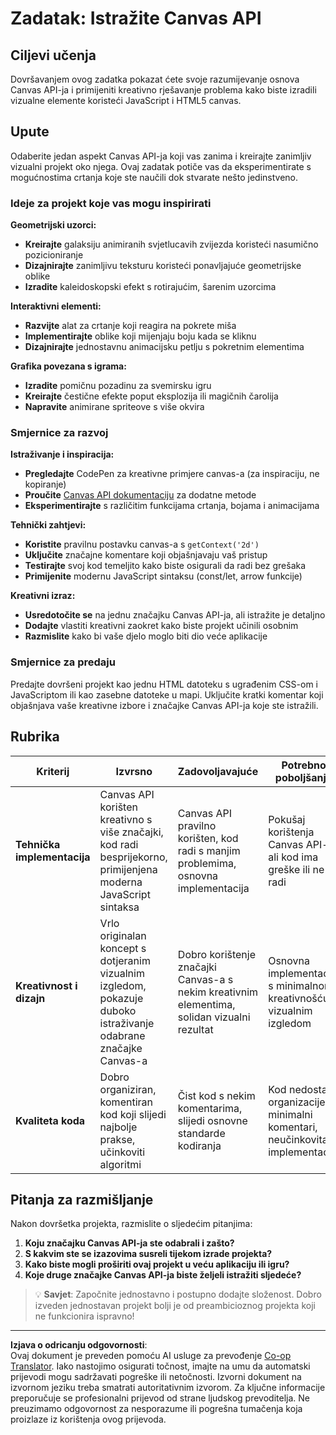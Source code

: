 <!--
CO_OP_TRANSLATOR_METADATA:
{
  "original_hash": "87cd43afe5b69dbbffb5c4b209ea6791",
  "translation_date": "2025-10-25T00:12:19+00:00",
  "source_file": "6-space-game/2-drawing-to-canvas/assignment.md",
  "language_code": "hr"
}
-->
# Zadatak: Istražite Canvas API

## Ciljevi učenja

Dovršavanjem ovog zadatka pokazat ćete svoje razumijevanje osnova Canvas API-ja i primijeniti kreativno rješavanje problema kako biste izradili vizualne elemente koristeći JavaScript i HTML5 canvas.

## Upute

Odaberite jedan aspekt Canvas API-ja koji vas zanima i kreirajte zanimljiv vizualni projekt oko njega. Ovaj zadatak potiče vas da eksperimentirate s mogućnostima crtanja koje ste naučili dok stvarate nešto jedinstveno.

### Ideje za projekt koje vas mogu inspirirati

**Geometrijski uzorci:**
- **Kreirajte** galaksiju animiranih svjetlucavih zvijezda koristeći nasumično pozicioniranje
- **Dizajnirajte** zanimljivu teksturu koristeći ponavljajuće geometrijske oblike
- **Izradite** kaleidoskopski efekt s rotirajućim, šarenim uzorcima

**Interaktivni elementi:**
- **Razvijte** alat za crtanje koji reagira na pokrete miša
- **Implementirajte** oblike koji mijenjaju boju kada se kliknu
- **Dizajnirajte** jednostavnu animacijsku petlju s pokretnim elementima

**Grafika povezana s igrama:**
- **Izradite** pomičnu pozadinu za svemirsku igru
- **Kreirajte** čestične efekte poput eksplozija ili magičnih čarolija
- **Napravite** animirane spriteove s više okvira

### Smjernice za razvoj

**Istraživanje i inspiracija:**
- **Pregledajte** CodePen za kreativne primjere canvas-a (za inspiraciju, ne kopiranje)
- **Proučite** [Canvas API dokumentaciju](https://developer.mozilla.org/docs/Web/API/Canvas_API) za dodatne metode
- **Eksperimentirajte** s različitim funkcijama crtanja, bojama i animacijama

**Tehnički zahtjevi:**
- **Koristite** pravilnu postavku canvas-a s `getContext('2d')`
- **Uključite** značajne komentare koji objašnjavaju vaš pristup
- **Testirajte** svoj kod temeljito kako biste osigurali da radi bez grešaka
- **Primijenite** modernu JavaScript sintaksu (const/let, arrow funkcije)

**Kreativni izraz:**
- **Usredotočite se** na jednu značajku Canvas API-ja, ali istražite je detaljno
- **Dodajte** vlastiti kreativni zaokret kako biste projekt učinili osobnim
- **Razmislite** kako bi vaše djelo moglo biti dio veće aplikacije

### Smjernice za predaju

Predajte dovršeni projekt kao jednu HTML datoteku s ugrađenim CSS-om i JavaScriptom ili kao zasebne datoteke u mapi. Uključite kratki komentar koji objašnjava vaše kreativne izbore i značajke Canvas API-ja koje ste istražili.

## Rubrika

| Kriterij | Izvrsno | Zadovoljavajuće | Potrebno poboljšanje |
|----------|----------|-----------------|----------------------|
| **Tehnička implementacija** | Canvas API korišten kreativno s više značajki, kod radi besprijekorno, primijenjena moderna JavaScript sintaksa | Canvas API pravilno korišten, kod radi s manjim problemima, osnovna implementacija | Pokušaj korištenja Canvas API-ja, ali kod ima greške ili ne radi |
| **Kreativnost i dizajn** | Vrlo originalan koncept s dotjeranim vizualnim izgledom, pokazuje duboko istraživanje odabrane značajke Canvas-a | Dobro korištenje značajki Canvas-a s nekim kreativnim elementima, solidan vizualni rezultat | Osnovna implementacija s minimalnom kreativnošću ili vizualnim izgledom |
| **Kvaliteta koda** | Dobro organiziran, komentiran kod koji slijedi najbolje prakse, učinkoviti algoritmi | Čist kod s nekim komentarima, slijedi osnovne standarde kodiranja | Kod nedostaje organizacije, minimalni komentari, neučinkovita implementacija |

## Pitanja za razmišljanje

Nakon dovršetka projekta, razmislite o sljedećim pitanjima:

1. **Koju značajku Canvas API-ja ste odabrali i zašto?**
2. **S kakvim ste se izazovima susreli tijekom izrade projekta?**
3. **Kako biste mogli proširiti ovaj projekt u veću aplikaciju ili igru?**
4. **Koje druge značajke Canvas API-ja biste željeli istražiti sljedeće?**

> 💡 **Savjet**: Započnite jednostavno i postupno dodajte složenost. Dobro izveden jednostavan projekt bolji je od preambicioznog projekta koji ne funkcionira ispravno!

---

**Izjava o odricanju odgovornosti**:  
Ovaj dokument je preveden pomoću AI usluge za prevođenje [Co-op Translator](https://github.com/Azure/co-op-translator). Iako nastojimo osigurati točnost, imajte na umu da automatski prijevodi mogu sadržavati pogreške ili netočnosti. Izvorni dokument na izvornom jeziku treba smatrati autoritativnim izvorom. Za ključne informacije preporučuje se profesionalni prijevod od strane ljudskog prevoditelja. Ne preuzimamo odgovornost za nesporazume ili pogrešna tumačenja koja proizlaze iz korištenja ovog prijevoda.